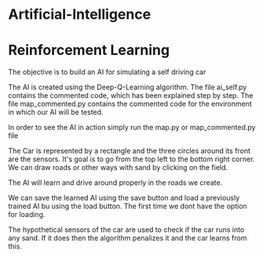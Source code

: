 # Artificial-Intelligence
# Reinforcement Learning

The objective is to build an AI for simulating a self driving car

The AI is created using the Deep-Q-Learning algorithm.
The file ai_self.py contains the commented code, which has been explained step by step.
The file map_commented.py contains the commented code for the environment in which our AI will be tested.

In order to see the AI in action simply run the map.py or map_commented.py file

The Car is represented by a rectangle and the three circles around its front are the sensors. 
It's goal is to go from the top left to the bottom right corner.
We can draw roads or other ways with sand by clicking on the field.

The AI will learn and drive around properly in the roads we create. 

We can save the learned AI using the save button and load a previously trained AI bu using the load button.
The first time we dont have the option for loading.


The hypothetical sensors of the car are used to check if the car runs into any sand.
If it does then the algorithm penalizes it and the car learns from this.
